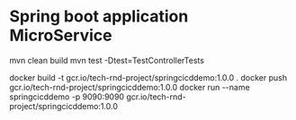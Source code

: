 # Spring boot application MicroService


mvn clean build
mvn test -Dtest=TestControllerTests

docker build -t gcr.io/tech-rnd-project/springcicddemo:1.0.0 .
docker push gcr.io/tech-rnd-project/springcicddemo:1.0.0
docker run --name springcicddemo -p 9090:9090 gcr.io/tech-rnd-project/springcicddemo:1.0.0




